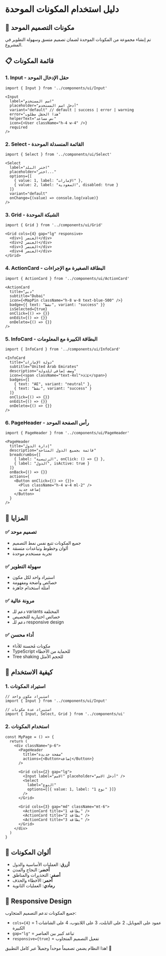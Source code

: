 # دليل استخدام المكونات الموحدة

## 🎨 مكونات التصميم الموحد

تم إنشاء مجموعة من المكونات الموحدة لضمان تصميم متسق وسهولة التطوير في المشروع.

## 📋 قائمة المكونات

### 1. **Input - حقل الإدخال الموحد**
```tsx
import { Input } from '../components/ui/Input'

<Input
  label="اسم المستخدم"
  placeholder="أدخل اسم المستخدم"
  variant="default" // default | success | error | warning
  error="هذا الحقل مطلوب"
  helperText="نص مساعد"
  icon={<User className="h-4 w-4" />}
  required
/>
```

### 2. **Select - القائمة المنسدلة الموحدة**
```tsx
import { Select } from '../components/ui/Select'

<Select
  label="اختر البلد"
  placeholder="اختر..."
  options={[
    { value: 1, label: "الإمارات" },
    { value: 2, label: "السعودية", disabled: true }
  ]}
  variant="default"
  onChange={(value) => console.log(value)}
/>
```

### 3. **Grid - الشبكة الموحدة**
```tsx
import { Grid } from '../components/ui/Grid'

<Grid cols={4} gap="lg" responsive>
  <div>العنصر 1</div>
  <div>العنصر 2</div>
  <div>العنصر 3</div>
  <div>العنصر 4</div>
</Grid>
```

### 4. **ActionCard - البطاقة الصغيرة مع الإجراءات**
```tsx
import { ActionCard } from '../components/ui/ActionCard'

<ActionCard
  title="دبي"
  subtitle="Dubai"
  icon={<MapPin className="h-8 w-8 text-blue-500" />}
  badge={{ text: "نشط", variant: "success" }}
  isSelected={true}
  onClick={() => {}}
  onEdit={() => {}}
  onDelete={() => {}}
/>
```

### 5. **InfoCard - البطاقة الكبيرة مع المعلومات**
```tsx
import { InfoCard } from '../components/ui/InfoCard'

<InfoCard
  title="دولة الإمارات"
  subtitle="United Arab Emirates"
  description="وصف إضافي للدولة"
  icon={<span className="text-4xl">🇦🇪</span>}
  badges={[
    { text: "AE", variant: "neutral" },
    { text: "نشط", variant: "success" }
  ]}
  onClick={() => {}}
  onEdit={() => {}}
  onDelete={() => {}}
/>
```

### 6. **PageHeader - رأس الصفحة الموحد**
```tsx
import { PageHeader } from '../components/ui/PageHeader'

<PageHeader
  title="إدارة الدول"
  description="قائمة بجميع الدول المتاحة"
  breadcrumbs={[
    { label: "الرئيسية", onClick: () => {} },
    { label: "الدول", isActive: true }
  ]}
  onBack={() => {}}
  actions={
    <Button onClick={() => {}}>
      <Plus className="h-4 w-4 ml-2" />
      إضافة جديد
    </Button>
  }
/>
```

## 🎯 المزايا

### ✅ **تصميم موحد**
- جميع المكونات تتبع نفس نمط التصميم
- ألوان وخطوط وتباعدات متسقة
- تجربة مستخدم موحدة

### ✅ **سهولة التطوير**
- استيراد واحد لكل مكون
- خصائص واضحة ومفهومة
- أمثلة استخدام جاهزة

### ✅ **مرونة عالية**
- دعم للـ variants المختلفة
- خصائص اختيارية للتخصيص
- دعم للـ responsive design

### ✅ **أداء محسن**
- مكونات مُحسنة للأداء
- TypeScript للحماية من الأخطاء
- Tree shaking للحجم الأمثل

## 🚀 كيفية الاستخدام

### 1. **استيراد المكونات**
```tsx
// استيراد مكون واحد
import { Input } from '../components/ui/Input'

// استيراد عدة مكونات
import { Input, Select, Grid } from '../components/ui'
```

### 2. **استخدام المكونات**
```tsx
const MyPage = () => {
  return (
    <div className="p-6">
      <PageHeader
        title="صفحة جديدة"
        actions={<Button>إضافة</Button>}
      />
      
      <Grid cols={2} gap="lg">
        <Input label="الاسم" placeholder="أدخل الاسم" />
        <Select 
          label="النوع" 
          options={[{ value: 1, label: "نوع 1" }]} 
        />
      </Grid>
      
      <Grid cols={3} gap="md" className="mt-6">
        <ActionCard title="بطاقة 1" />
        <ActionCard title="بطاقة 2" />
        <ActionCard title="بطاقة 3" />
      </Grid>
    </div>
  )
}
```

## 🎨 ألوان المكونات

- **أزرق**: العمليات الأساسية والدول
- **أخضر**: النجاح والمدن
- **أصفر**: التحذيرات والمناطق
- **أحمر**: الأخطاء والحذف
- **رمادي**: العمليات الثانوية

## 📱 Responsive Design

جميع المكونات تدعم التصميم المتجاوب:
- `cols={4}` = 1 عمود على الموبايل، 2 على التابلت، 3 على اللابتوب، 4 على الشاشات الكبيرة
- `gap="lg"` = تباعد كبير بين العناصر
- `responsive={true}` = تفعيل التصميم المتجاوب

هذا النظام يضمن تصميماً موحداً وجميلاً عبر كامل التطبيق! 🎉